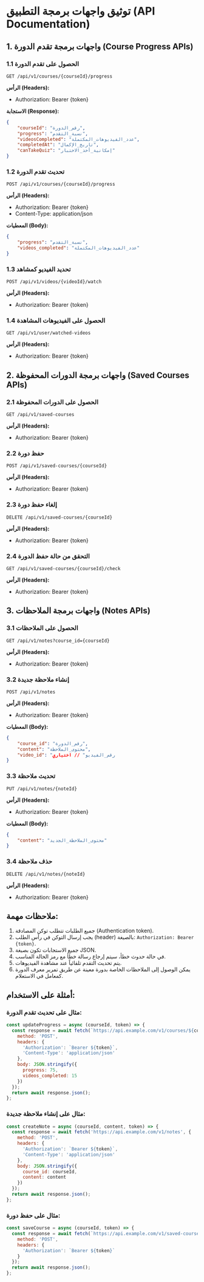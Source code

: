 # توثيق واجهات برمجة التطبيق (API Documentation)

## 1. واجهات برمجة تقدم الدورة (Course Progress APIs)

### 1.1 الحصول على تقدم الدورة
```
GET /api/v1/courses/{courseId}/progress
```
**الرأس (Headers):**
- Authorization: Bearer {token}

**الاستجابة (Response):**
```json
{
    "courseId": "رقم_الدورة",
    "progress": "نسبة_التقدم",
    "videosCompleted": "عدد_الفيديوهات_المكتملة",
    "completedAt": "تاريخ_الإكمال",
    "canTakeQuiz": "إمكانية_أخذ_الاختبار"
}
```

### 1.2 تحديث تقدم الدورة
```
POST /api/v1/courses/{courseId}/progress
```
**الرأس (Headers):**
- Authorization: Bearer {token}
- Content-Type: application/json

**المعطيات (Body):**
```json
{
    "progress": "نسبة_التقدم",
    "videos_completed": "عدد_الفيديوهات_المكتملة"
}
```

### 1.3 تحديد الفيديو كمشاهد
```
POST /api/v1/videos/{videoId}/watch
```
**الرأس (Headers):**
- Authorization: Bearer {token}

### 1.4 الحصول على الفيديوهات المشاهدة
```
GET /api/v1/user/watched-videos
```
**الرأس (Headers):**
- Authorization: Bearer {token}

## 2. واجهات برمجة الدورات المحفوظة (Saved Courses APIs)

### 2.1 الحصول على الدورات المحفوظة
```
GET /api/v1/saved-courses
```
**الرأس (Headers):**
- Authorization: Bearer {token}

### 2.2 حفظ دورة
```
POST /api/v1/saved-courses/{courseId}
```
**الرأس (Headers):**
- Authorization: Bearer {token}

### 2.3 إلغاء حفظ دورة
```
DELETE /api/v1/saved-courses/{courseId}
```
**الرأس (Headers):**
- Authorization: Bearer {token}

### 2.4 التحقق من حالة حفظ الدورة
```
GET /api/v1/saved-courses/{courseId}/check
```
**الرأس (Headers):**
- Authorization: Bearer {token}

## 3. واجهات برمجة الملاحظات (Notes APIs)

### 3.1 الحصول على الملاحظات
```
GET /api/v1/notes?course_id={courseId}
```
**الرأس (Headers):**
- Authorization: Bearer {token}

### 3.2 إنشاء ملاحظة جديدة
```
POST /api/v1/notes
```
**الرأس (Headers):**
- Authorization: Bearer {token}

**المعطيات (Body):**
```json
{
    "course_id": "رقم_الدورة",
    "content": "محتوى_الملاحظة",
    "video_id": "رقم_الفيديو" // اختياري
}
```

### 3.3 تحديث ملاحظة
```
PUT /api/v1/notes/{noteId}
```
**الرأس (Headers):**
- Authorization: Bearer {token}

**المعطيات (Body):**
```json
{
    "content": "محتوى_الملاحظة_الجديد"
}
```

### 3.4 حذف ملاحظة
```
DELETE /api/v1/notes/{noteId}
```
**الرأس (Headers):**
- Authorization: Bearer {token}

## ملاحظات مهمة:
1. جميع الطلبات تتطلب توكن المصادقة (Authentication token).
2. يجب إرسال التوكن في رأس الطلب (header) بالصيغة: `Authorization: Bearer {token}`.
3. جميع الاستجابات تكون بصيغة JSON.
4. في حالة حدوث خطأ، سيتم إرجاع رسالة خطأ مع رمز الحالة المناسب.
5. يتم تحديث التقدم تلقائياً عند مشاهدة الفيديوهات.
6. يمكن الوصول إلى الملاحظات الخاصة بدورة معينة عن طريق تمرير معرف الدورة كمعامل في الاستعلام.

## أمثلة على الاستخدام:

### مثال على تحديث تقدم الدورة:
```javascript
const updateProgress = async (courseId, token) => {
  const response = await fetch(`https://api.example.com/v1/courses/${courseId}/progress`, {
    method: 'POST',
    headers: {
      'Authorization': `Bearer ${token}`,
      'Content-Type': 'application/json'
    },
    body: JSON.stringify({
      progress: 75,
      videos_completed: 15
    })
  });
  return await response.json();
};
```

### مثال على إنشاء ملاحظة جديدة:
```javascript
const createNote = async (courseId, content, token) => {
  const response = await fetch('https://api.example.com/v1/notes', {
    method: 'POST',
    headers: {
      'Authorization': `Bearer ${token}`,
      'Content-Type': 'application/json'
    },
    body: JSON.stringify({
      course_id: courseId,
      content: content
    })
  });
  return await response.json();
};
```

### مثال على حفظ دورة:
```javascript
const saveCourse = async (courseId, token) => {
  const response = await fetch(`https://api.example.com/v1/saved-courses/${courseId}`, {
    method: 'POST',
    headers: {
      'Authorization': `Bearer ${token}`
    }
  });
  return await response.json();
};
``` 